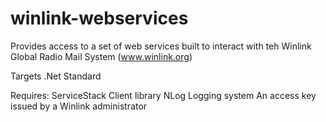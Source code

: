 # winlink-webservices

Provides access to a set of web services built to interact with teh Winlink Global Radio Mail System (www.winlink.org)

Targets .Net Standard

Requires:
  ServiceStack Client library
  NLog Logging system
  An access key issued by a Winlink administrator
  


